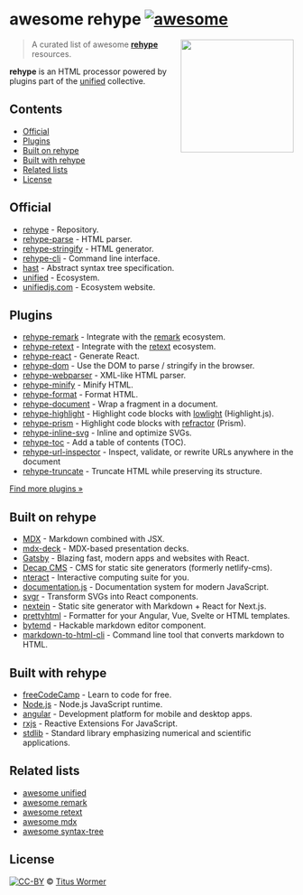 <!--lint disable no-html maximum-line-length-->

# awesome rehype [![awesome][awesome-badge]][awesome]

[<img align="right" alt src="https://raw.githubusercontent.com/rehypejs/rehype/26ea958/logo-square.svg?sanitize=true" width="200">](https://github.com/rehypejs/rehype)

> A curated list of awesome **[rehype][]** resources.

**rehype** is an HTML processor powered by plugins part of the [unified][]
collective.

## Contents

* [Official](#official)
* [Plugins](#plugins)
* [Built on rehype](#built-on-rehype)
* [Built with rehype](#built-with-rehype)
* [Related lists](#related-lists)
* [License](#license)

## Official

* [rehype](https://github.com/rehypejs/rehype) - Repository.
* [rehype-parse](https://github.com/rehypejs/rehype/tree/HEAD/packages/rehype-parse) - HTML parser.
* [rehype-stringify](https://github.com/rehypejs/rehype/tree/HEAD/packages/rehype-stringify) - HTML generator.
* [rehype-cli](https://github.com/rehypejs/rehype/tree/HEAD/packages/rehype-cli) - Command line interface.
* [hast](https://github.com/syntax-tree/hast) - Abstract syntax tree specification.
* [unified](https://github.com/unifiedjs/unified) - Ecosystem.
* [unifiedjs.com](https://unifiedjs.com) - Ecosystem website.

## Plugins

* [rehype-remark](https://github.com/rehypejs/rehype-remark) - Integrate with the [remark][] ecosystem.
* [rehype-retext](https://github.com/rehypejs/rehype-retext) - Integrate with the [retext][] ecosystem.
* [rehype-react](https://github.com/rehypejs/rehype-react) - Generate React.
* [rehype-dom](https://github.com/rehypejs/rehype-dom) - Use the DOM to parse / stringify in the browser.
* [rehype-webparser](https://github.com/Prettyhtml/prettyhtml/tree/HEAD/packages/rehype-webparser) - XML-like HTML parser.
* [rehype-minify](https://github.com/rehypejs/rehype-minify) - Minify HTML.
* [rehype-format](https://github.com/rehypejs/rehype-format) - Format HTML.
* [rehype-document](https://github.com/rehypejs/rehype-document) - Wrap a fragment in a document.
* [rehype-highlight](https://github.com/rehypejs/rehype-highlight) - Highlight code blocks with [lowlight](https://github.com/wooorm/lowlight) (Highlight.js).
* [rehype-prism](https://github.com/mapbox/rehype-prism) - Highlight code blocks with [refractor](https://github.com/wooorm/refractor) (Prism).
* [rehype-inline-svg](https://github.com/JS-DevTools/rehype-inline-svg) - Inline and optimize SVGs.
* [rehype-toc](https://github.com/JS-DevTools/rehype-toc) - Add a table of contents (TOC).
* [rehype-url-inspector](https://github.com/JS-DevTools/rehype-url-inspector) - Inspect, validate, or rewrite URLs anywhere in the document
* [rehype-truncate](https://github.com/luk707/rehype-truncate) - Truncate HTML while preserving its structure.

[Find more plugins »](https://github.com/rehypejs/rehype/blob/HEAD/doc/plugins.md#list-of-plugins)

## Built on rehype

* [MDX](https://github.com/mdx-js/mdx) - Markdown combined with JSX.
* [mdx-deck](https://github.com/jxnblk/mdx-deck) - MDX-based presentation decks.
* [Gatsby](https://github.com/gatsbyjs/gatsby) - Blazing fast, modern apps and websites with React.
* [Decap CMS](https://github.com/decaporg/decap-cms) - CMS for static site generators (formerly netlify-cms).
* [nteract](https://github.com/nteract/nteract) - Interactive computing suite for you.
* [documentation.js](https://github.com/documentationjs/documentation) - Documentation system for modern JavaScript.
* [svgr](https://github.com/gregberge/svgr) - Transform SVGs into React components.
* [nextein](https://github.com/elmasse/nextein) - Static site generator with Markdown + React for Next.js.
* [prettyhtml](https://github.com/Prettyhtml/prettyhtml) - Formatter for your Angular, Vue, Svelte or HTML templates.
* [bytemd](https://github.com/pd4d10/bytemd) - Hackable markdown editor component.
* [markdown-to-html-cli](https://github.com/jaywcjlove/markdown-to-html-cli) - Command line tool that converts markdown to HTML.

## Built with rehype

* [freeCodeCamp](https://github.com/freeCodeCamp/freeCodeCamp) - Learn to code for free.
* [Node.js](https://github.com/nodejs/node) - Node.js JavaScript runtime.
* [angular](https://github.com/angular/angular) - Development platform for mobile and desktop apps.
* [rxjs](https://github.com/ReactiveX/rxjs) - Reactive Extensions For JavaScript.
* [stdlib](https://github.com/stdlib-js/stdlib) - Standard library emphasizing numerical and scientific applications.

## Related lists

* [awesome unified](https://github.com/unifiedjs/awesome-unified)
* [awesome remark](https://github.com/remarkjs/awesome-remark)
* [awesome retext](https://github.com/retextjs/awesome-retext)
* [awesome mdx](https://github.com/mdx-js/awesome)
* [awesome syntax-tree](https://github.com/syntax-tree/awesome-syntax-tree)

## License

[![CC-BY][license-badge]][license] © [Titus Wormer][author]

<!-- Definitions. -->

[author]: https://wooorm.com

[awesome-badge]: https://awesome.re/badge.svg

[awesome]: https://awesome.re

[license-badge]: https://mirrors.creativecommons.org/presskit/buttons/80x15/svg/by.svg

[license]: https://creativecommons.org/licenses/by/4.0/

[rehype]: https://github.com/rehypejs/rehype

[remark]: https://github.com/remarkjs/remark

[retext]: https://github.com/retextjs/retext

[unified]: https://github.com/unifiedjs/unified

